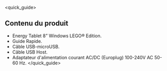 <quick_guide>
## Contenu du produit
* Energy Tablet 8” Windows LEGO® Edition.
* Guide Rapide.
* Câble USB-microUSB.
* Câble USB Host.
* Adaptateur d'alimentation courant AC/DC (Europlug) 100-240V AC 50-60 Hz.
</quick_guide>

